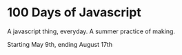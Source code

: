 # 100 Days of Javascript

A javascript thing, everyday.
A summer practice of making. 

Starting May 9th, ending August 17th